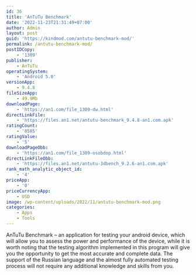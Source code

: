 ```yaml
---
id: 36
title: 'AnTuTu Benchmark'
date: '2022-11-23T21:31:49+07:00'
author: Admin
layout: post
guid: 'https://kindmod.com/antutu-benchmark-mod/'
permalink: /antutu-benchmark-mod/
postIDCopy:
    - '1309'
publisher:
    - AnTuTu
operatingSystem:
    - 'Android 5.0'
versionApp:
    - 9.4.8
fileSizeApp:
    - 49.9Mb
downloadPage:
    - 'https://an1.com/file_1309-dw.html'
directLinkFile:
    - 'https://files.an1.net/antutu-benchmark_9.4.8-an1.com.apk'
ratingCount:
    - '8585'
ratingValue:
    - '5'
downloadPageObb:
    - 'https://an1.com/file_1309-osobdop.html'
directLinkFileObb:
    - 'https://files.an1.net/antutu-3dbench_9.2.6-an1.com.apk'
rank_math_analytic_object_id:
    - '4'
priceApp:
    - '0'
priceCurrencyApp:
    - USD
image: /wp-content/uploads/2022/11/antutu-benchmark-mod.png
categories:
    - Apps
    - Tools
---
```


AnTuTu Benchmark – an application for testing your android device, which will allow you to assess the power and performance of the device, while it is worth noting that the testing algorithm implemented in this program will give you the opportunity to get the most accurate and complete data. The support of the Russian language and the almost fully automated testing process will not require any additional knowledge and skills from you.